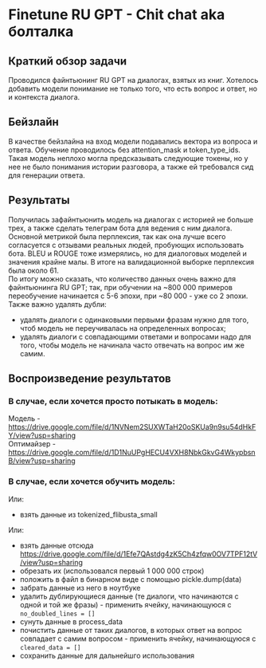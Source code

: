# Finetune RU GPT - Chit chat aka болталка
## Краткий обзор задачи
Проводился файнтьюнинг RU GPT на диалогах, взятых из книг. Хотелось добавить модели понимание не только того, что есть вопрос и ответ, но и контекста диалога.

## Бейзлайн
В качестве бейзлайна на вход модели подавались вектора из вопроса и ответа. Обучение проводилось без attention_mask и token_type_ids.
Такая модель неплохо могла предсказывать следующие токены, но у нее не было понимания истории разговора, а также ей требовался сид для генерации ответа.

## Результаты
Получилась зафайнтьюнить модель на диалогах с историей не больше трех, а также сделать телеграм бота для ведения с ним диалога.
Основной метрикой была перплексия, так как она лучше всего согласуется с отзывами реальных людей, пробующих использовать бота.
BLEU и ROUGE тоже измерялись, но для диалоговых моделей и значения крайне малы. 
В итоге на валидационной выборке перплексия была около 61.  
По итогу можно сказать, что количество данных очень важно для файнтьюнинга RU GPT; 
так, при обучении на ~800 000 примеров переобучение начинается с 5-6 эпохи, при ~80 000 - уже со 2 эпохи.  
Также важно удалять дубли:
- удалять диалоги с одинаковыми первыми фразам нужно для того, чтоб модель не переучивалась на определенных вопросах;
- удалять диалоги с совпадающими ответами и вопросами надо для того, чтобы модель не начинала часто отвечать на вопрос им же самим.

## Воспроизведение результатов
### В случае, если хочется просто потыкать в модель:
Модель - https://drive.google.com/file/d/1NVNem2SUXWTaH20oSKUa9n9su54dHkFY/view?usp=sharing  
Оптимайзер - https://drive.google.com/file/d/1D1NuUPgHECU4VXH8NbkGkvG4WkypbsnB/view?usp=sharing

### В случае, если хочется обучить модель:
Или:
- взять данные из tokenized_flibusta_small

Или:
- взять данные отсюда https://drive.google.com/file/d/1Efe7QAstdg4zK5Ch4zfqw0OV7TPF12tV/view?usp=sharing
- обрезать их (использовался первый 1 000 000 строк)
- положить в файл в бинарном виде с помощью pickle.dump(data)
- забрать данные из него в ноутбуке
- удалить дублирующиеся данные (те диалоги, что начинаются с одной и той же фразы) - применить ячейку, начинающуюся с `no_doubled_lines = []`
- сунуть данные в process_data
- почистить данные от таких диалогов, в которых ответ на вопрос совпадает с самим вопросом - применить ячейку, начинающуюся с `cleared_data = []`
- сохранить данные для дальнейшго использования
